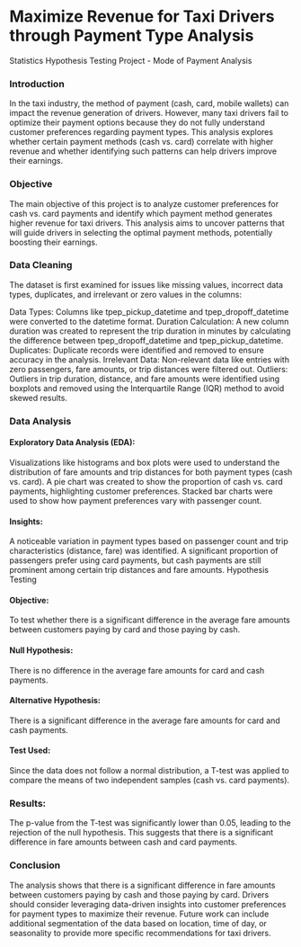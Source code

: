# Maximize Revenue for Taxi Drivers through Payment Type Analysis
Statistics Hypothesis Testing Project - Mode of Payment Analysis


### Introduction
In the taxi industry, the method of payment (cash, card, mobile wallets) can impact the revenue generation of drivers. However, many taxi drivers fail to optimize their payment options because they do not fully understand customer preferences regarding payment types. This analysis explores whether certain payment methods (cash vs. card) correlate with higher revenue and whether identifying such patterns can help drivers improve their earnings.

### Objective
The main objective of this project is to analyze customer preferences for cash vs. card payments and identify which payment method generates higher revenue for taxi drivers. This analysis aims to uncover patterns that will guide drivers in selecting the optimal payment methods, potentially boosting their earnings.

### Data Cleaning
The dataset is first examined for issues like missing values, incorrect data types, duplicates, and irrelevant or zero values in the columns:

Data Types: Columns like tpep_pickup_datetime and tpep_dropoff_datetime were converted to the datetime format.
Duration Calculation: A new column duration was created to represent the trip duration in minutes by calculating the difference between tpep_dropoff_datetime and tpep_pickup_datetime.
Duplicates: Duplicate records were identified and removed to ensure accuracy in the analysis.
Irrelevant Data: Non-relevant data like entries with zero passengers, fare amounts, or trip distances were filtered out.
Outliers: Outliers in trip duration, distance, and fare amounts were identified using boxplots and removed using the Interquartile Range (IQR) method to avoid skewed results.

### Data Analysis
#### Exploratory Data Analysis (EDA):

Visualizations like histograms and box plots were used to understand the distribution of fare amounts and trip distances for both payment types (cash vs. card).
A pie chart was created to show the proportion of cash vs. card payments, highlighting customer preferences.
Stacked bar charts were used to show how payment preferences vary with passenger count.

#### Insights:

A noticeable variation in payment types based on passenger count and trip characteristics (distance, fare) was identified.
A significant proportion of passengers prefer using card payments, but cash payments are still prominent among certain trip distances and fare amounts.
Hypothesis Testing

#### Objective: 
To test whether there is a significant difference in the average fare amounts between customers paying by card and those paying by cash.

#### Null Hypothesis: 
There is no difference in the average fare amounts for card and cash payments.

#### Alternative Hypothesis: 
There is a significant difference in the average fare amounts for card and cash payments.

#### Test Used: 
Since the data does not follow a normal distribution, a T-test was applied to compare the means of two independent samples (cash vs. card payments).

### Results: 
The p-value from the T-test was significantly lower than 0.05, leading to the rejection of the null hypothesis. This suggests that there is a significant difference in fare amounts between cash and card payments.

### Conclusion
The analysis shows that there is a significant difference in fare amounts between customers paying by cash and those paying by card.
Drivers should consider leveraging data-driven insights into customer preferences for payment types to maximize their revenue.
Future work can include additional segmentation of the data based on location, time of day, or seasonality to provide more specific recommendations for taxi drivers.







